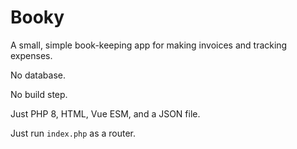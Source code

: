 # Booky

A small, simple book-keeping app for making invoices and tracking expenses.

No database.

No build step.

Just PHP 8, HTML, Vue ESM, and a JSON file.

Just run `index.php` as a router.

